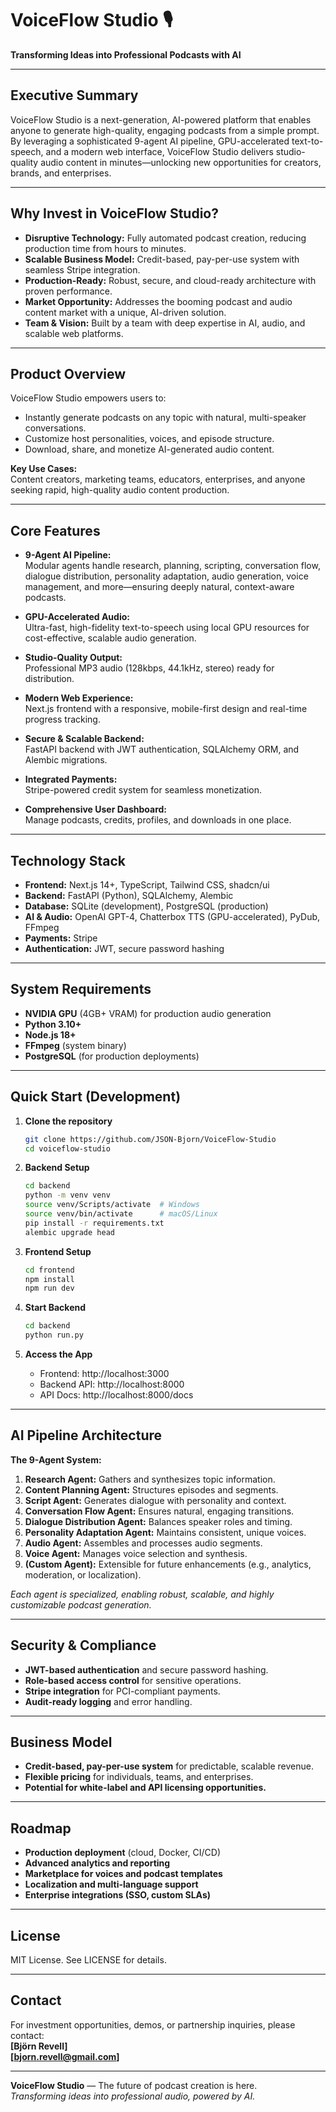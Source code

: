 # VoiceFlow Studio 🎙️

**Transforming Ideas into Professional Podcasts with AI**

---

## Executive Summary

VoiceFlow Studio is a next-generation, AI-powered platform that enables anyone to generate high-quality, engaging podcasts from a simple prompt. By leveraging a sophisticated 9-agent AI pipeline, GPU-accelerated text-to-speech, and a modern web interface, VoiceFlow Studio delivers studio-quality audio content in minutes—unlocking new opportunities for creators, brands, and enterprises.

---

## Why Invest in VoiceFlow Studio?

- **Disruptive Technology:** Fully automated podcast creation, reducing production time from hours to minutes.
- **Scalable Business Model:** Credit-based, pay-per-use system with seamless Stripe integration.
- **Production-Ready:** Robust, secure, and cloud-ready architecture with proven performance.
- **Market Opportunity:** Addresses the booming podcast and audio content market with a unique, AI-driven solution.
- **Team & Vision:** Built by a team with deep expertise in AI, audio, and scalable web platforms.

---

## Product Overview

VoiceFlow Studio empowers users to:
- Instantly generate podcasts on any topic with natural, multi-speaker conversations.
- Customize host personalities, voices, and episode structure.
- Download, share, and monetize AI-generated audio content.

**Key Use Cases:**  
Content creators, marketing teams, educators, enterprises, and anyone seeking rapid, high-quality audio content production.

---

## Core Features

- **9-Agent AI Pipeline:**  
  Modular agents handle research, planning, scripting, conversation flow, dialogue distribution, personality adaptation, audio generation, voice management, and more—ensuring deeply natural, context-aware podcasts.

- **GPU-Accelerated Audio:**  
  Ultra-fast, high-fidelity text-to-speech using local GPU resources for cost-effective, scalable audio generation.

- **Studio-Quality Output:**  
  Professional MP3 audio (128kbps, 44.1kHz, stereo) ready for distribution.

- **Modern Web Experience:**  
  Next.js frontend with a responsive, mobile-first design and real-time progress tracking.

- **Secure & Scalable Backend:**  
  FastAPI backend with JWT authentication, SQLAlchemy ORM, and Alembic migrations.

- **Integrated Payments:**  
  Stripe-powered credit system for seamless monetization.

- **Comprehensive User Dashboard:**  
  Manage podcasts, credits, profiles, and downloads in one place.

---

## Technology Stack

- **Frontend:** Next.js 14+, TypeScript, Tailwind CSS, shadcn/ui
- **Backend:** FastAPI (Python), SQLAlchemy, Alembic
- **Database:** SQLite (development), PostgreSQL (production)
- **AI & Audio:** OpenAI GPT-4, Chatterbox TTS (GPU-accelerated), PyDub, FFmpeg
- **Payments:** Stripe
- **Authentication:** JWT, secure password hashing

---

## System Requirements

- **NVIDIA GPU** (4GB+ VRAM) for production audio generation
- **Python 3.10+**
- **Node.js 18+**
- **FFmpeg** (system binary)
- **PostgreSQL** (for production deployments)

---

## Quick Start (Development)

1. **Clone the repository**
   ```bash
   git clone https://github.com/JSON-Bjorn/VoiceFlow-Studio
   cd voiceflow-studio
   ```

2. **Backend Setup**
   ```bash
   cd backend
   python -m venv venv
   source venv/Scripts/activate  # Windows
   source venv/bin/activate      # macOS/Linux
   pip install -r requirements.txt
   alembic upgrade head
   ```

3. **Frontend Setup**
   ```bash
   cd frontend
   npm install
   npm run dev
   ```

4. **Start Backend**
   ```bash
   cd backend
   python run.py
   ```

5. **Access the App**
   - Frontend: http://localhost:3000
   - Backend API: http://localhost:8000
   - API Docs: http://localhost:8000/docs

---

## AI Pipeline Architecture

**The 9-Agent System:**
1. **Research Agent:** Gathers and synthesizes topic information.
2. **Content Planning Agent:** Structures episodes and segments.
3. **Script Agent:** Generates dialogue with personality and context.
4. **Conversation Flow Agent:** Ensures natural, engaging transitions.
5. **Dialogue Distribution Agent:** Balances speaker roles and timing.
6. **Personality Adaptation Agent:** Maintains consistent, unique voices.
7. **Audio Agent:** Assembles and processes audio segments.
8. **Voice Agent:** Manages voice selection and synthesis.
9. **(Custom Agent):** Extensible for future enhancements (e.g., analytics, moderation, or localization).

*Each agent is specialized, enabling robust, scalable, and highly customizable podcast generation.*

---

## Security & Compliance

- **JWT-based authentication** and secure password hashing.
- **Role-based access control** for sensitive operations.
- **Stripe integration** for PCI-compliant payments.
- **Audit-ready logging** and error handling.

---

## Business Model

- **Credit-based, pay-per-use system** for predictable, scalable revenue.
- **Flexible pricing** for individuals, teams, and enterprises.
- **Potential for white-label and API licensing opportunities.**

---

## Roadmap

- **Production deployment** (cloud, Docker, CI/CD)
- **Advanced analytics and reporting**
- **Marketplace for voices and podcast templates**
- **Localization and multi-language support**
- **Enterprise integrations (SSO, custom SLAs)**

---

## License

MIT License. See LICENSE for details.

---

## Contact

For investment opportunities, demos, or partnership inquiries, please contact:  
**[Björn Revell]**  
**[bjorn.revell@gmail.com]**

---

**VoiceFlow Studio** — The future of podcast creation is here.  
*Transforming ideas into professional audio, powered by AI.*
